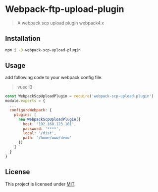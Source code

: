 # Webpack-ftp-upload-plugin

> A webpack scp upload plugin webpack4.x

## Installation

```bash
npm i -D webpack-scp-upload-plugin
```

## Usage

add following code to your webpack config file.

> vuecli3

```javascript
const WebpackScpUploadPlugin = require('webpack-scp-upload-plugin')
module.exports = {
  ...
  configureWebpack: {
    plugins: [
      new WebpackScpUploadPlugin({
        host: '192.168.123.101',
        password: '****',
        local: '/dist',
        path: '/home/www/demo'
      })
    ]
  }
}
```

## License

This project is licensed under [MIT](http://www.opensource.org/licenses/mit-license.php).
